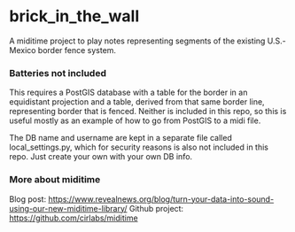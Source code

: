 # brick_in_the_wall
A miditime project to play notes representing segments of the existing U.S.-Mexico border fence system.

### Batteries not included

This requires a PostGIS database with a table for the border in an equidistant projection and a table, derived from that same border line, representing border 
that is fenced. Neither is included in this repo, so this is useful mostly as an example of how to go from PostGIS to a midi file.

The DB name and username are kept in a separate file called local_settings.py, which for security reasons is also not included in this repo. Just create your own with your own DB info.

### More about miditime

Blog post: https://www.revealnews.org/blog/turn-your-data-into-sound-using-our-new-miditime-library/
Github project: https://github.com/cirlabs/miditime

